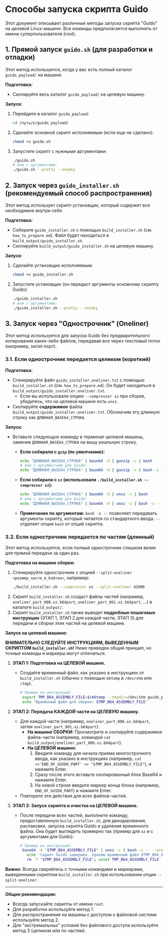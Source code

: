 # Способы запуска скрипта Guido

Этот документ описывает различные методы запуска скрипта "Guido" на целевой Linux-машине. Все команды предполагается выполнять от имени суперпользователя (root).

## 1. Прямой запуск `guido.sh` (для разработки и отладки)

Этот метод используется, когда у вас есть полный каталог `guido_payload/` на машине.

**Подготовка:**
*   Скопируйте весь каталог `guido_payload/` на целевую машину.

**Запуск:**
1.  Перейдите в каталог `guido_payload`:
    ```bash
    cd /путь/к/guido_payload/
    ```
2.  Сделайте основной скрипт исполняемым (если еще не сделано):
    ```bash
    chmod +x guido.sh
    ```
3.  Запустите скрипт с нужными аргументами:
    ```bash
    ./guido.sh
    # или с аргументами:
    ./guido.sh --pretty --sneaky
    ```

## 2. Запуск через `guido_installer.sh` (рекомендуемый способ распространения)

Этот метод использует скрипт-установщик, который содержит все необходимое внутри себя.

**Подготовка:**
*   Соберите `guido_installer.sh` с помощью `build_installer.sh` (см. `how_to_prepare.md`). Файл будет находиться в `build_output/guido_installer.sh`.
*   Скопируйте `build_output/guido_installer.sh` на целевую машину.

**Запуск:**
1.  Сделайте установщик исполняемым:
    ```bash
    chmod +x guido_installer.sh
    ```
2.  Запустите установщик (он передаст аргументы основному скрипту Guido):
    ```bash
    ./guido_installer.sh
    # или с аргументами:
    ./guido_installer.sh --pretty --sneaky
    ```

## 3. Запуск через "Однострочник" (Oneliner)

Этот метод используется для запуска Guido без предварительного копирования каких-либо файлов, передавая все через текстовый поток (например, serial-порт).

### 3.1. Если однострочник передается целиком (короткий)

**Подготовка:**
*   Сгенерируйте файл `guido_installer.oneliner.txt` с помощью `build_installer.sh` (см. `how_to_prepare.md`). Он будет находиться в `build_output/guido_installer.oneliner.txt`.
    *   Если вы использовали опцию `--compressor xz` при сборке, убедитесь, что на целевой машине есть `unxz`.
*   Скопируйте **содержимое** файла `build_output/guido_installer.oneliner.txt`. Обозначим эту длинную строку как `ДЛИННАЯ_BASE64_СТРОКА`.

**Запуск:**
*   Вставьте следующую команду в терминал целевой машины, заменив `ДЛИННАЯ_BASE64_СТРОКА` на вашу реальную строку.

    *   **Если собирали с `gzip` (по умолчанию):**
        ```bash
        echo "ДЛИННАЯ_BASE64_СТРОКА" | base64 -d | gunzip -c | bash
        # или с аргументами для Guido:
        echo "ДЛИННАЯ_BASE64_СТРОКА" | base64 -d | gunzip -c | bash -s -- --pretty --sneaky
        ```

    *   **Если собирали с `xz` (использовали `./build_installer.sh --compressor xz`):**
        ```bash
        echo "ДЛИННАЯ_BASE64_СТРОКА" | base64 -d | unxz -c | bash
        # или с аргументами для Guido:
        echo "ДЛИННАЯ_BASE64_СТРОКА" | base64 -d | unxz -c | bash -s -- --pretty --sneaky
        ```
    *   **Примечание по аргументам:** `bash -s --` позволяет передавать аргументы скрипту, который читается со стандартного ввода. `--` отделяет опции `bash` от опций скрипта.

### 3.2. Если однострочник передается по частям (длинный)

Этот метод используется, если полный однострочник слишком велик для прямой передачи за один раз.

**Подготовка на машине сборки:**
1.  Сгенерируйте однострочник с опцией `--split-oneliner <размер_части_в_байтах>`, например:
    ```bash
    ./build_installer.sh --compressor xz --split-oneliner 42000
    ```
2.  Скрипт `build_installer.sh` создаст файлы частей (например, `oneliner_part_000.xz.b64part`, `oneliner_part_001.xz.b64part`, ...) в каталоге `build_output/`.
3.  Скрипт `build_installer.sh` также выведет **подробные пошаговые инструкции** (ЭТАП 1, ЭТАП 2 для каждой части, ЭТАП 3) для передачи и сборки этих частей на целевой машине.

**Запуск на целевой машине:**

**ВНИМАТЕЛЬНО СЛЕДУЙТЕ ИНСТРУКЦИЯМ, ВЫВЕДЕННЫМ СКРИПТОМ `build_installer.sh`!**
Ниже приведен общий принцип, но точные команды и маркеры могут отличаться.

1.  **ЭТАП 1: Подготовка на ЦЕЛЕВОЙ машине.**
    *   Создайте временный файл, как указано в инструкциях от `build_installer.sh` (обычно с помощью `mktemp` в `/dev/shm` или `/tmp`).
        ```bash
        # Пример из инструкций:
         export TMP_B64_ASSEMBLY_FILE=$(mktemp --tmpdir=/dev/shm guido_payload.XXXXXX.b64 2>/dev/null) || export TMP_B64_ASSEMBLY_FILE=$(mktemp /tmp/guido_payload.XXXXXX.b64)
         echo "Временный файл для сборки: $TMP_B64_ASSEMBLY_FILE"
        ```

2.  **ЭТАП 2: Передача КАЖДОЙ части на ЦЕЛЕВУЮ машину.**
    *   Для каждой части (например, `oneliner_part_000.xz.b64part`, затем `oneliner_part_001.xz.b64part`):
        *   **На машине СБОРКИ:** Просмотрите и скопируйте содержимое файла-части (например, командой `cat build_output/oneliner_part_000.xz.b64part`).
        *   **На ЦЕЛЕВОЙ машине:**
            1.  Введите команду для начала приема многострочного ввода, как указано в инструкциях (например, `cat <<'END_OF_GUIDO_PART' >> "$TMP_B64_ASSEMBLY_FILE"`), и нажмите Enter.
            2.  Сразу после этого вставьте скопированный блок Base64 и нажмите Enter.
            3.  На новой строке введите маркер конца блока (например, `END_OF_GUIDO_PART`) и нажмите Enter.
    *   Повторите эти действия для всех файлов-частей.

3.  **ЭТАП 3: Запуск скрипта и очистка на ЦЕЛЕВОЙ машине.**
    *   После передачи всех частей, выполните команду, предоставленную `build_installer.sh`, для декодирования, распаковки, запуска скрипта Guido и удаления временного файла. Она будет выглядеть примерно так (пример для `xz` и с аргументами для Guido):
        ```bash
        # Пример из инструкций:
         base64 -d "$TMP_B64_ASSEMBLY_FILE" | unxz -c | bash -s -- --pretty --sneaky ; \
           echo 'Скрипт Guido завершен. Удаляю временный файл $TMP_B64_ASSEMBLY_FILE.' ; \
           rm -f "$TMP_B64_ASSEMBLY_FILE"; unset TMP_B64_ASSEMBLY_FILE
        ```

**Важно:** Всегда сверяйтесь с точными командами и маркерами, выведенными скриптом `build_installer.sh` при использовании опции `--split-oneliner`.

---
**Общие рекомендации:**
*   Всегда запускайте скрипты от имени `root`.
*   Для разработки используйте метод 1.
*   Для распространения на машины с доступом к файловой системе используйте метод 2.
*   Для "экстремальных" условий без файлового доступа используйте метод 3 (целиком или по частям).